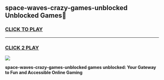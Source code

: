 
## space-waves-crazy-games-unblocked Unblocked Games👋
<h3>
<a href="https://news.freeplayer.one?title=space-waves-crazy-games-unblocked&ref=16F">CLICK TO PLAY</a></h3>
<hr>

<h3>
<a href="https://news.freeplayer.one?title=space-waves-crazy-games-unblocked&ref=16F">CLICK 2 PLAY</a>
  
</h3>

<a href="https://news.freeplayer.one?title=space-waves-crazy-games-unblocked&ref=16F/"><img src="https://clearcache.store/games.png"></a>


**space-waves-crazy-games-unblocked games unblocked: Your Gateway to Fun and Accessible Online Gaming**
